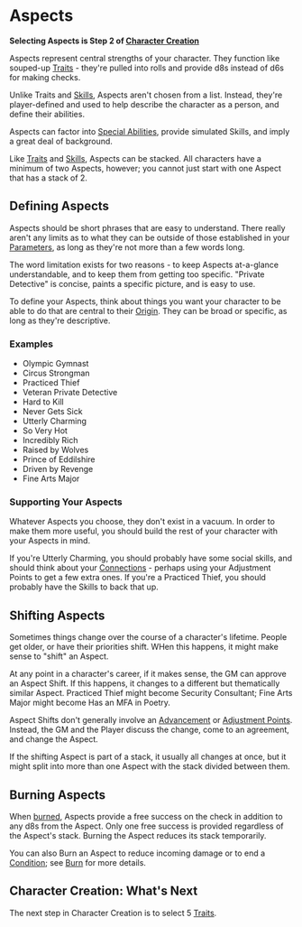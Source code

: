 # Aspects

**Selecting Aspects is Step 2 of [Character Creation](CCSummary.md)**

Aspects represent central strengths of your character. They function like souped-up [Traits](Traits.md) - they're pulled into rolls and provide d8s instead of d6s for making checks.

Unlike Traits and [Skills](Skills.md), Aspects aren't chosen from a list. Instead, they're player-defined and used to help describe the character as a person, and define their abilities.

Aspects can factor into [Special Abilities](SpecialAbilities.md), provide simulated Skills, and imply a great deal of background.

Like [Traits](Traits.md) and [Skills](Skills.md), Aspects can be stacked. All characters have a minimum of two Aspects, however; you cannot just start with one Aspect that has a stack of 2.

## Defining Aspects

Aspects should be short phrases that are easy to understand. There really aren't any limits as to what they can be outside of those established in your [Parameters](Parameters.md), as long as they're not more than a few words long.

The word limitation exists for two reasons - to keep Aspects at-a-glance understandable, and to keep them from getting too specific. "Private Detective" is concise, paints a specific picture, and is easy to use.

To define your Aspects, think about things you want your character to be able to do that are central to their [Origin](Origin.md). They can be broad or specific, as long as they're descriptive.

### Examples

- Olympic Gymnast
- Circus Strongman
- Practiced Thief
- Veteran Private Detective
- Hard to Kill
- Never Gets Sick
- Utterly Charming
- So Very Hot
- Incredibly Rich
- Raised by Wolves
- Prince of Eddilshire
- Driven by Revenge
- Fine Arts Major

### Supporting Your Aspects

Whatever Aspects you choose, they don't exist in a vacuum. In order to make them more useful, you should build the rest of your character with your Aspects in mind.

If you're Utterly Charming, you should probably have some social skills, and should think about your [Connections](Connections.md) - perhaps using your Adjustment Points to get a few extra ones. If you're a Practiced Thief, you should probably have the Skills to back that up.

## Shifting Aspects

Sometimes things change over the course of a character's lifetime. People get older, or have their priorities shift. WHen this happens, it might make sense to "shift" an Aspect.

At any point in a character's career, if it makes sense, the GM can approve an Aspect Shift. If this happens, it changes to a different but thematically similar Aspect. Practiced Thief might become Security Consultant; Fine Arts Major might become Has an MFA in Poetry.

Aspect Shifts don't generally involve an [Advancement](Advancement.md) or [Adjustment Points](AdjustmentPoints.md). Instead, the GM and the Player discuss the change, come to an agreement, and change the Aspect.

If the shifting Aspect is part of a stack, it usually all changes at once, but it might split into more than one Aspect with the stack divided between them.

## Burning Aspects

When [burned](Burn.md), Aspects provide a free success on the check in addition to any d8s from the Aspect. Only one free success is provided regardless of the Aspect's stack. Burning the Aspect reduces its stack temporarily.

You can also Burn an Aspect to reduce incoming damage or to end a [Condition](Conditions.md); see [Burn](Burn.md) for more details.

## Character Creation: What's Next

The next step in Character Creation is to select 5 [Traits](Traits.md).
